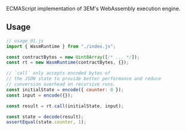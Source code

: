 ECMAScript implementation of 3EM's WebAssembly execution engine.

## Usage

```javascript
// usage_01.js
import { WasmRuntime } from "./index.js";

const contractBytes = new Uint8Array([/* ... */]);
const rt = new WasmRuntime(contractBytes, {});

// `call` only accepts encoded bytes of
// the JSON state to provide better performance and reduce
// conversion overhead on recursive runs.
const initialState = encode({ counter: 0 });
const input = encode({});

const result = rt.call(initialState, input);

const state = decode(result);
assertEqual(state.counter, 1);
```

